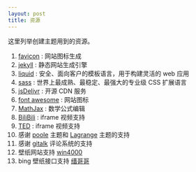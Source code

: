 ```yaml
---
layout: post
title: 资源
---
```


这里列举创建主题用到的资源。

1. [favicon](https://favicon.io) : 网站图标生成
2. [jekyll](https://jekyllrb.com/) : 静态网站生成引擎
3. [liquid](https://liquid.bootcss.com/) : 安全、面向客户的模板语言，用于构建灵活的 web 应用
4. [sass](https://www.sass.hk/) : 世界上最成熟、最稳定、最强大的专业级 CSS 扩展语言
5. [jsDelivr](https://www.jsdelivr.com/) : 开源 CDN 服务
6. [font awesome](https://fontawesome.com/) : 网站图标
7. [MathJax](https://www.mathjax.org/) : 数学公式编辑
8. [BiliBili](https://www.bilibili.com/) : iframe 视频支持
9. [TED](https://www.ted.com/) : iframe 视频支持
10. 感谢 [poole](https://github.com/poole/poole) 主题和 [Lagrange](https://github.com/LeNPaul/Lagrange) 主题的支持
11. 感谢 [gitalk](https://github.com/gitalk/gitalk) 评论系统的支持
12. 壁纸网站支持 [win4000](http://www.win4000.com/)
13. bing 壁纸接口支持 [缙哥哥](https://www.dujin.org/3618.html)

